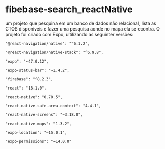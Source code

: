# fibebase-search_reactNative
um projeto que pesquina em um banco de dados não relacional, lista as CTOS disponiveis e fazer uma pesquisa aonde no mapa ela se econtra.
O projeto foi criado com Expo, ultilizando as seguinter versões:

    "@react-navigation/native": "^6.1.2",
    
    "@react-navigation/native-stack": "^6.9.8",
    
    "expo": "~47.0.12",
    
    "expo-status-bar": "~1.4.2",
    
    "firebase": "^8.2.3",
    
    "react": "18.1.0",
    
    "react-native": "0.70.5",
    
    "react-native-safe-area-context": "4.4.1",
    
    "react-native-screens": "~3.18.0",
    
    "react-native-maps": "1.3.2",
    
    "expo-location": "~15.0.1",
    
    "expo-permissions": "~14.0.0"
    
    
